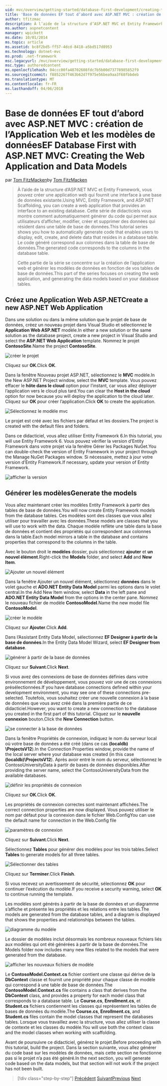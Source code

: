 ```yaml
---
uid: mvc/overview/getting-started/database-first-development/creating-the-web-application
title: 'Base de données EF tout d’abord avec ASP.NET MVC : création de l’Application Web et les modèles de données | Documents Microsoft'
author: tfitzmac
description: À l’aide de la structure d’ASP.NET MVC et Entity Framework, vous pouvez créer une application web qui fournit une interface à une base de données existante. Ce didacticiel seri...
ms.author: aspnetcontent
manager: wpickett
ms.date: 10/01/2014
ms.topic: article
ms.assetid: bc8f2bd5-ff57-4dcd-8418-a5bd517d8953
ms.technology: dotnet-mvc
ms.prod: .net-framework
msc.legacyurl: /mvc/overview/getting-started/database-first-development/creating-the-web-application
msc.type: authoredcontent
ms.openlocfilehash: 04ccc00fa48702608fdc7b5b00d73778985852f9
ms.sourcegitcommit: f8852267f463b62d7f975e56bea9aa3f68fbbdeb
ms.translationtype: MT
ms.contentlocale: fr-FR
ms.lasthandoff: 04/06/2018
---
```

<a name="ef-database-first-with-aspnet-mvc-creating-the-web-application-and-data-models"></a><span data-ttu-id="f591b-104">Base de données EF tout d’abord avec ASP.NET MVC : création de l’Application Web et les modèles de données</span><span class="sxs-lookup"><span data-stu-id="f591b-104">EF Database First with ASP.NET MVC: Creating the Web Application and Data Models</span></span>
====================
<span data-ttu-id="f591b-105">par [Tom FitzMacken](https://github.com/tfitzmac)</span><span class="sxs-lookup"><span data-stu-id="f591b-105">by [Tom FitzMacken](https://github.com/tfitzmac)</span></span>

> <span data-ttu-id="f591b-106">À l’aide de la structure d’ASP.NET MVC et Entity Framework, vous pouvez créer une application web qui fournit une interface à une base de données existante.</span><span class="sxs-lookup"><span data-stu-id="f591b-106">Using MVC, Entity Framework, and ASP.NET Scaffolding, you can create a web application that provides an interface to an existing database.</span></span> <span data-ttu-id="f591b-107">Cette série de didacticiels vous montre comment automatiquement générer du code qui permet aux utilisateurs d’afficher, modifier, créer et supprimer des données qui résident dans une table de base de données.</span><span class="sxs-lookup"><span data-stu-id="f591b-107">This tutorial series shows you how to automatically generate code that enables users to display, edit, create, and delete data that resides in a database table.</span></span> <span data-ttu-id="f591b-108">Le code généré correspond aux colonnes dans la table de base de données.</span><span class="sxs-lookup"><span data-stu-id="f591b-108">The generated code corresponds to the columns in the database table.</span></span>
> 
> <span data-ttu-id="f591b-109">Cette partie de la série se concentre sur la création de l’application web et générer les modèles de données en fonction de vos tables de base de données.</span><span class="sxs-lookup"><span data-stu-id="f591b-109">This part of the series focuses on creating the web application, and generating the data models based on your database tables.</span></span>


## <a name="create-a-new-aspnet-web-application"></a><span data-ttu-id="f591b-110">Créez une Application Web ASP.NET</span><span class="sxs-lookup"><span data-stu-id="f591b-110">Create a new ASP.NET Web Application</span></span>

<span data-ttu-id="f591b-111">Dans une solution ou dans la même solution que le projet de base de données, créez un nouveau projet dans Visual Studio et sélectionnez le **Application Web ASP.NET** modèle.</span><span class="sxs-lookup"><span data-stu-id="f591b-111">In either a new solution or the same solution as the database project, create a new project in Visual Studio and select the **ASP.NET Web Application** template.</span></span> <span data-ttu-id="f591b-112">Nommez le projet **ContosoSite**.</span><span class="sxs-lookup"><span data-stu-id="f591b-112">Name the project **ContosoSite**.</span></span>

![créer le projet](creating-the-web-application/_static/image1.png)

<span data-ttu-id="f591b-114">Cliquez sur **OK**.</span><span class="sxs-lookup"><span data-stu-id="f591b-114">Click **OK**.</span></span>

<span data-ttu-id="f591b-115">Dans la fenêtre Nouveau projet ASP.NET, sélectionnez le **MVC** modèle.</span><span class="sxs-lookup"><span data-stu-id="f591b-115">In the New ASP.NET Project window, select the **MVC** template.</span></span> <span data-ttu-id="f591b-116">Vous pouvez effacer le **hôte dans le cloud** option pour l’instant, car vous allez déployer l’application vers le cloud plus tard.</span><span class="sxs-lookup"><span data-stu-id="f591b-116">You can clear the **Host in the cloud** option for now because you will deploy the application to the cloud later.</span></span> <span data-ttu-id="f591b-117">Cliquez sur **OK** pour créer l’application.</span><span class="sxs-lookup"><span data-stu-id="f591b-117">Click **OK** to create the application.</span></span>

![Sélectionnez le modèle mvc](creating-the-web-application/_static/image2.png)

<span data-ttu-id="f591b-119">Le projet est créé avec les fichiers par défaut et les dossiers.</span><span class="sxs-lookup"><span data-stu-id="f591b-119">The project is created with the default files and folders.</span></span>

<span data-ttu-id="f591b-120">Dans ce didacticiel, vous allez utiliser Entity Framework 6.</span><span class="sxs-lookup"><span data-stu-id="f591b-120">In this tutorial, you will use Entity Framework 6.</span></span> <span data-ttu-id="f591b-121">Vous pouvez vérifier la version d’Entity Framework dans votre projet via la fenêtre Gérer les Packages NuGet.</span><span class="sxs-lookup"><span data-stu-id="f591b-121">You can double-check the version of Entity Framework in your project through the Manage NuGet Packages window.</span></span> <span data-ttu-id="f591b-122">Si nécessaire, mettez à jour votre version d’Entity Framework.</span><span class="sxs-lookup"><span data-stu-id="f591b-122">If necessary, update your version of Entity Framework.</span></span>

![afficher la version](creating-the-web-application/_static/image3.png)

## <a name="generate-the-models"></a><span data-ttu-id="f591b-124">Générer les modèles</span><span class="sxs-lookup"><span data-stu-id="f591b-124">Generate the models</span></span>

<span data-ttu-id="f591b-125">Vous allez maintenant créer les modèles Entity Framework à partir des tables de base de données.</span><span class="sxs-lookup"><span data-stu-id="f591b-125">You will now create Entity Framework models from the database tables.</span></span> <span data-ttu-id="f591b-126">Ces modèles sont des classes que vous allez utiliser pour travailler avec les données.</span><span class="sxs-lookup"><span data-stu-id="f591b-126">These models are classes that you will use to work with the data.</span></span> <span data-ttu-id="f591b-127">Chaque modèle reflète une table dans la base de données et contient des propriétés qui correspondent aux colonnes dans la table.</span><span class="sxs-lookup"><span data-stu-id="f591b-127">Each model mirrors a table in the database and contains properties that correspond to the columns in the table.</span></span>

<span data-ttu-id="f591b-128">Avec le bouton droit le **modèles** dossier, puis sélectionnez **ajouter** et **un nouvel élément**.</span><span class="sxs-lookup"><span data-stu-id="f591b-128">Right-click the **Models** folder, and select **Add** and **New Item**.</span></span>

![Ajouter un nouvel élément](creating-the-web-application/_static/image4.png)

<span data-ttu-id="f591b-130">Dans la fenêtre Ajouter un nouvel élément, sélectionnez **données** dans le volet gauche et **ADO.NET Entity Data Model** parmi les options dans le volet central.</span><span class="sxs-lookup"><span data-stu-id="f591b-130">In the Add New Item window, select **Data** in the left pane and **ADO.NET Entity Data Model** from the options in the center pane.</span></span> <span data-ttu-id="f591b-131">Nommez le nouveau fichier de modèle **ContosoModel**.</span><span class="sxs-lookup"><span data-stu-id="f591b-131">Name the new model file **ContosoModel**.</span></span>

![créer le modèle](creating-the-web-application/_static/image5.png)

<span data-ttu-id="f591b-133">Cliquez sur **Ajouter**.</span><span class="sxs-lookup"><span data-stu-id="f591b-133">Click **Add**.</span></span>

<span data-ttu-id="f591b-134">Dans l’Assistant Entity Data Model, sélectionnez **EF Designer à partir de la base de données**.</span><span class="sxs-lookup"><span data-stu-id="f591b-134">In the Entity Data Model Wizard, select **EF Designer from database**.</span></span>

![générer à partir de la base de données](creating-the-web-application/_static/image6.png)

<span data-ttu-id="f591b-136">Cliquez sur **Suivant**.</span><span class="sxs-lookup"><span data-stu-id="f591b-136">Click **Next**.</span></span>

<span data-ttu-id="f591b-137">Si vous avez des connexions de base de données définies dans votre environnement de développement, vous pouvez voir une de ces connexions présélectionnées.</span><span class="sxs-lookup"><span data-stu-id="f591b-137">If you have database connections defined within your development environment, you may see one of these connections pre-selected.</span></span> <span data-ttu-id="f591b-138">Toutefois, vous souhaitez créer une nouvelle connexion à la base de données que vous avez créé dans la première partie de ce didacticiel.</span><span class="sxs-lookup"><span data-stu-id="f591b-138">However, you want to create a new connection to the database you created in the first part of this tutorial.</span></span> <span data-ttu-id="f591b-139">Cliquez sur le **nouvelle connexion** bouton.</span><span class="sxs-lookup"><span data-stu-id="f591b-139">Click the **New Connection** button.</span></span>

![se connecter à la base de données](creating-the-web-application/_static/image7.png)

<span data-ttu-id="f591b-141">Dans la fenêtre Propriétés de connexion, indiquez le nom du serveur local où votre base de données a été créé (dans ce cas **(localdb) \ProjectsV12**).</span><span class="sxs-lookup"><span data-stu-id="f591b-141">In the Connection Properties window, provide the name of the local server where your database was created (in this case **(localdb)\ProjectsV12**).</span></span> <span data-ttu-id="f591b-142">Après avoir entré le nom du serveur, sélectionnez le ContosoUniversityData à partir de bases de données disponibles.</span><span class="sxs-lookup"><span data-stu-id="f591b-142">After providing the server name, select the ContosoUniversityData from the available databases.</span></span>

![définir les propriétés de connexion](creating-the-web-application/_static/image8.png)

<span data-ttu-id="f591b-144">Cliquez sur **OK**.</span><span class="sxs-lookup"><span data-stu-id="f591b-144">Click **OK**.</span></span>

<span data-ttu-id="f591b-145">Les propriétés de connexion correctes sont maintenant affichées.</span><span class="sxs-lookup"><span data-stu-id="f591b-145">The correct connection properties are now displayed.</span></span> <span data-ttu-id="f591b-146">Vous pouvez utiliser le nom par défaut pour la connexion dans le fichier Web.Config</span><span class="sxs-lookup"><span data-stu-id="f591b-146">You can use the default name for connection in the Web.Config file</span></span>

![paramètres de connexion](creating-the-web-application/_static/image9.png)

<span data-ttu-id="f591b-148">Cliquez sur **Suivant**.</span><span class="sxs-lookup"><span data-stu-id="f591b-148">Click **Next**.</span></span>

<span data-ttu-id="f591b-149">Sélectionnez **Tables** pour générer des modèles pour les trois tables.</span><span class="sxs-lookup"><span data-stu-id="f591b-149">Select **Tables** to generate models for all three tables.</span></span>

![Sélectionner des tables](creating-the-web-application/_static/image10.png)

<span data-ttu-id="f591b-151">Cliquez sur **Terminer**.</span><span class="sxs-lookup"><span data-stu-id="f591b-151">Click **Finish**.</span></span>

<span data-ttu-id="f591b-152">Si vous recevez un avertissement de sécurité, sélectionnez **OK** pour continuer l’exécution du modèle.</span><span class="sxs-lookup"><span data-stu-id="f591b-152">If you receive a security warning, select **OK** to continue running the template.</span></span>

<span data-ttu-id="f591b-153">Les modèles sont générés à partir de la base de données et un diagramme s’affiche et présente les propriétés et les relations entre les tables.</span><span class="sxs-lookup"><span data-stu-id="f591b-153">The models are generated from the database tables, and a diagram is displayed that shows the properties and relationships between the tables.</span></span>

![diagramme du modèle](creating-the-web-application/_static/image11.png)

<span data-ttu-id="f591b-155">Le dossier de modèles inclut désormais les nombreux nouveaux fichiers liés aux modèles qui ont été générées à partir de la base de données.</span><span class="sxs-lookup"><span data-stu-id="f591b-155">The Models folder now includes many new files related to the models that were generated from the database.</span></span>

![afficher les nouveaux fichiers de modèle](creating-the-web-application/_static/image12.png)

<span data-ttu-id="f591b-157">Le **ContosoModel.Context.cs** fichier contient une classe qui dérive de la **DbContext** classe et fournit une propriété pour chaque classe de modèle qui correspond à une table de base de données.</span><span class="sxs-lookup"><span data-stu-id="f591b-157">The **ContosoModel.Context.cs** file contains a class that derives from the **DbContext** class, and provides a property for each model class that corresponds to a database table.</span></span> <span data-ttu-id="f591b-158">Le **Course.cs**, **Enrollment.cs**, et **Student.cs** fichiers contiennent les classes qui représentent les tables de bases de données du modèle.</span><span class="sxs-lookup"><span data-stu-id="f591b-158">The **Course.cs**, **Enrollment.cs**, and **Student.cs** files contain the model classes that represent the databases tables.</span></span> <span data-ttu-id="f591b-159">Lorsque vous travaillez avec la structure, vous allez utiliser la classe de contexte et les classes du modèle.</span><span class="sxs-lookup"><span data-stu-id="f591b-159">You will use both the context class and the model classes when working with scaffolding.</span></span>

<span data-ttu-id="f591b-160">Avant de poursuivre ce didacticiel, générez le projet.</span><span class="sxs-lookup"><span data-stu-id="f591b-160">Before proceeding with this tutorial, build the project.</span></span> <span data-ttu-id="f591b-161">Dans la section suivante, vous allez générer du code basé sur les modèles de données, mais cette section ne fonctionne pas si le projet n’a pas été généré.</span><span class="sxs-lookup"><span data-stu-id="f591b-161">In the next section, you will generate code based on the data models, but that section will not work if the project has not been built.</span></span>

> [!div class="step-by-step"]
> <span data-ttu-id="f591b-162">[Précédent](setting-up-database.md)
> [Suivant](generating-views.md)</span><span class="sxs-lookup"><span data-stu-id="f591b-162">[Previous](setting-up-database.md)
[Next](generating-views.md)</span></span>
